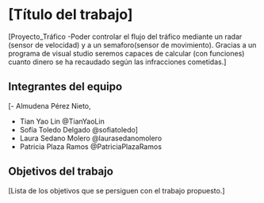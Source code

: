 # [Título del trabajo]

[Proyecto_Tráfico
-Poder controlar el flujo del tráfico mediante un radar (sensor de velocidad) y a un semaforo(sensor de movimiento). Gracias a un programa de visual studio seremos capaces de calcular (con funciones) cuanto dinero se ha recaudado según las infracciones cometidas.]

## Integrantes del equipo

[- Almudena Pérez Nieto,
- Tian Yao Lin @TianYaoLin
- Sofía Toledo Delgado @sofiatoledo]
- Laura Sedano Molero @laurasedanomolero
- Patricia  Plaza  Ramos @PatriciaPlazaRamos

## Objetivos del trabajo

[Lista de los objetivos que se persiguen con el trabajo propuesto.]
